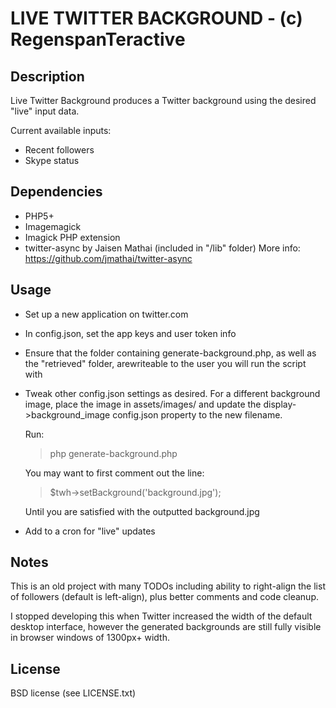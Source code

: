 LIVE TWITTER BACKGROUND - (c) RegenspanTeractive
===========================================================

Description
-----------

Live Twitter Background produces a Twitter background using
the desired "live" input data.

Current available inputs:

* Recent followers
* Skype status

Dependencies
------------

* PHP5+
* Imagemagick
* Imagick PHP extension
* twitter-async by Jaisen Mathai (included in "/lib" folder)
    More info: https://github.com/jmathai/twitter-async

Usage
-----

* Set up a new application on twitter.com
* In config.json, set the app keys and user token info
* Ensure that the folder containing generate-background.php,
    as well as the "retrieved" folder, arewriteable to the
    user you will run the script with
* Tweak other config.json settings as desired.
    For a different background image, place the image
    in assets/images/ and update the display->background_image
    config.json property to the new filename.

    Run:
    > php generate-background.php

    You may want to first comment out the line:
    > $twh->setBackground('background.jpg');

    Until you are satisfied with the outputted background.jpg

* Add to a cron for "live" updates


Notes
-----

This is an old project with many TODOs including ability
to right-align the list of followers (default is left-align),
plus better comments and code cleanup.

I stopped developing this when Twitter increased the width
of the default desktop interface, however the generated
backgrounds are still fully visible in browser windows of 
1300px+ width.

License
-------

BSD license (see LICENSE.txt)
